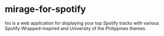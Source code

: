 # mirage-for-spotify
his is a web application for displaying your top Spotify tracks with various Spotify-Wrapped-inspired and University of the Philippines themes.
